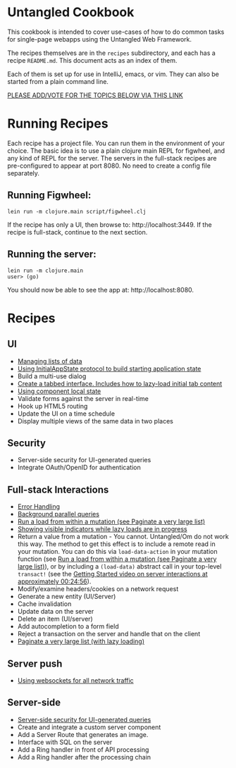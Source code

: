 # Untangled Cookbook

This cookbook is intended to cover use-cases of how to do common tasks for single-page webapps using the 
Untangled Web Framework.

The recipes themselves are in the `recipes` subdirectory, and each has a recipe `README.md`. This document
acts as an index of them.

Each of them is set up for use in IntelliJ, emacs, or vim. They can also be started from a plain command line.

[PLEASE ADD/VOTE FOR THE TOPICS BELOW VIA THIS LINK](https://github.com/untangled-web/untangled-cookbook/wiki)

# Running Recipes

Each recipe has a project file. You can run them in the environment of your choice. The basic idea is to use a 
plain clojure main REPL for figwheel, and any kind of REPL for the server. The servers in the full-stack recipes
are pre-configured to appear at port 8080. No need to create a config file separately.

## Running Figwheel:

```
lein run -m clojure.main script/figwheel.clj
```

If the recipe has only a UI, then browse to: http://localhost:3449. If
the recipe is full-stack, continue to the next section.

## Running the server:

```
lein run -m clojure.main
user> (go)
```

You should now be able to see the app at: http://localhost:8080.

# Recipes

## UI

- [Managing lists of data](recipes/lists)
- [Using InitialAppState protocol to build starting application state](recipes/initial-app-state)
- Build a multi-use dialog
- [Create a tabbed interface. Includes how to lazy-load initial tab content](recipes/tabbed-interface)
- [Using component local state](recipes/component-local-state)
- Validate forms against the server in real-time
- Hook up HTML5 routing
- Update the UI on a time schedule
- Display multiple views of the same data in two places

## Security 

- Server-side security for UI-generated queries
- Integrate OAuth/OpenID for authentication

## Full-stack Interactions

- [Error Handling](recipes/error-handling)
- [Background parallel queries](recipes/background-loads)
- [Run a load from within a mutation (see Paginate a very large list)](recipes/paginate-large-lists)
- [Showing visible indicators while lazy loads are in progress](recipes/lazy-loading-visual-indicators)
- Return a value from a mutation - You cannot. Untangled/Om do not work this way. The method to get this effect
is to include a remote read in your mutation. You can do this via `load-data-action` in your mutation function
(see [Run a load from within a mutation (see Paginate a very large list)](recipes/paginate-large-lists)), or by
including a `(load-data)` abstract call in your top-level `transact!` (see the [Getting Started video on server
interactions at approximately 00:24:56](https://youtu.be/t49JYB27fv8?t=24m56s)).
- Modify/examine headers/cookies on a network request
- Generate a new entity (UI/Server)
- Cache invalidation
- Update data on the server
- Delete an item (UI/server)
- Add autocompletion to a form field
- Reject a transaction on the server and handle that on the client
- [Paginate a very large list (with lazy loading)](recipes/paginate-large-lists)

## Server push

- [Using websockets for all network traffic](recipes/websockets)

## Server-side

- [Server-side security for UI-generated queries](recipes/server-query-security)
- Create and integrate a custom server component
- Add a Server Route that generates an image.
- Interface with SQL on the server
- Add a Ring handler in front of API processing
- Add a Ring handler after the processing chain
